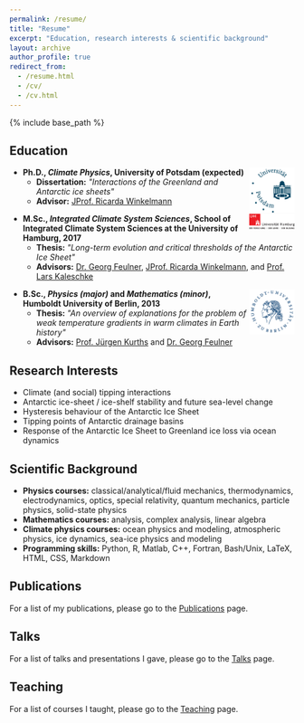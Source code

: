 ```yaml
---
permalink: /resume/
title: "Resume"
excerpt: "Education, research interests & scientific background"
layout: archive
author_profile: true
redirect_from:
  - /resume.html
  - /cv/
  - /cv.html
---
```


{% include base_path %}

## Education
<img style="float: right;" src="/images/logo_uni-potsdam.png" width="80">

- **Ph.D., *Climate Physics*, University of Potsdam (expected)**
  - **Dissertation:** *"Interactions of the Greenland and Antarctic ice sheets"*
  - **Advisor:** [JProf. Ricarda Winkelmann]

<img style="float: right;" src="/images/logo_uni-hamburg.pdf" width="80">

- **M.Sc., *Integrated Climate System Sciences*, School of Integrated Climate System Sciences at the University of Hamburg, 2017**
  - **Thesis:** *"Long-term evolution and critical thresholds of the Antarctic Ice Sheet"*
  - **Advisors:** [Dr. Georg Feulner], [JProf. Ricarda Winkelmann], and [Prof. Lars Kaleschke]

<img style="float: right;" src="/images/logo_uni-huberlin.png" width="80">

- **B.Sc., *Physics (major)* and *Mathematics (minor)*, Humboldt University of Berlin, 2013**
  - **Thesis:** *"An overview of explanations for the problem of weak temperature gradients in warm climates in Earth history"*
  - **Advisors:** [Prof. Jürgen Kurths] and [Dr. Georg Feulner]

## Research Interests
- Climate (and social) tipping interactions
- Antarctic ice-sheet / ice-shelf stability and future sea-level change
- Hysteresis behaviour of the Antarctic Ice Sheet
- Tipping points of Antarctic drainage basins
- Response of the Antarctic Ice Sheet to Greenland ice loss via ocean dynamics
  
## Scientific Background
- **Physics courses:**
  classical/analytical/fluid mechanics, thermodynamics, electrodynamics, optics, special relativity, quantum mechanics, particle physics, solid-state physics
- **Mathematics courses:**
  analysis, complex analysis, linear algebra
- **Climate physics courses:**
  ocean physics and modeling, atmospheric physics, ice dynamics, sea-ice physics and modeling
- **Programming skills:**
  Python, R, Matlab, C++, Fortran, Bash/Unix, LaTeX, HTML, CSS, Markdown

## Publications
For a list of my publications, please go to the [Publications](/publications/) page.
  
## Talks
For a list of talks and presentations I gave, please go to the [Talks](/talks/) page.
  
## Teaching
For a list of courses I taught, please go to the [Teaching](/teaching/) page.


[JProf. Ricarda Winkelmann]: https://ricarda.science
[Dr. Georg Feulner]: https://www.pik-potsdam.de/members/feulner
[Prof. Lars Kaleschke]: https://www.clisap.de/clisap/people/lars_kaleschke-7/
[Prof. Jürgen Kurths]: https://www.pik-potsdam.de/members/kurths